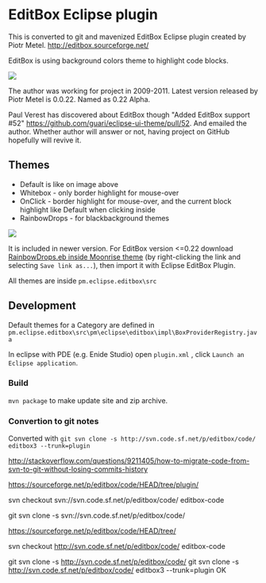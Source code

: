 # EditBox Eclipse plugin

This is converted to git and mavenized EditBox Eclipse plugin created by Piotr Metel.
<http://editbox.sourceforge.net/>

EditBox is using background colors theme to highlight code blocks.

![](http://editbox.sourceforge.net/i/sample-01.png)  

The author was working for project in 2009-2011. Latest version released by Piotr Metel is 0.0.22.
Named as 0.22 Alpha.

Paul Verest has discovered about EditBox though "Added EditBox support #52" <https://github.com/guari/eclipse-ui-theme/pull/52>.
And emailed the author. Whether author will answer or not, having project on GitHub hopefully will revive it.

## Themes

- Default is like on image above
- Whitebox - only border highlight for mouse-over
- OnClick - border highlight for mouse-over, and the current block highlight like Default when clicking inside
- RainbowDrops - for blackbackground themes

![](https://camo.githubusercontent.com/1baa2b61ed624e6cac336a675737c280d5bddb1a/687474703a2f2f7075752e73682f3742636e442f653131373166633065652e706e67)

It is included in newer version.
For EditBox version <=0.22 download [RainbowDrops.eb inside Moonrise theme](https://github.com/guari/eclipse-ui-theme/blob/master/com.github.eclipseuitheme.themes.plugin/bin/color-scheme/RainbowDrops.eb?raw=true)
 (by right-clicking the link and selecting ```Save link as...```), then import it with Eclipse EditBox Plugin.

All themes are inside `pm.eclipse.editbox\src`

## Development

Default themes for a Category are defined in `pm.eclipse.editbox\src\pm\eclipse\editbox\impl\BoxProviderRegistry.java`

In eclipse with PDE (e.g. Enide Studio)
open `plugin.xml` , click `Launch an Eclipse application`.

### Build

`mvn package` to make update site and zip archive.

### Convertion to git notes

Converted with `git svn clone -s http://svn.code.sf.net/p/editbox/code/ editbox3 --trunk=plugin`

<http://stackoverflow.com/questions/9211405/how-to-migrate-code-from-svn-to-git-without-losing-commits-history>

https://sourceforge.net/p/editbox/code/HEAD/tree/plugin/

svn checkout svn://svn.code.sf.net/p/editbox/code/ editbox-code

git svn clone -s svn://svn.code.sf.net/p/editbox/code/


https://sourceforge.net/p/editbox/code/HEAD/tree/

svn checkout http://svn.code.sf.net/p/editbox/code/ editbox-code

git svn clone -s http://svn.code.sf.net/p/editbox/code/
git svn clone -s http://svn.code.sf.net/p/editbox/code/ editbox3 --trunk=plugin
OK
